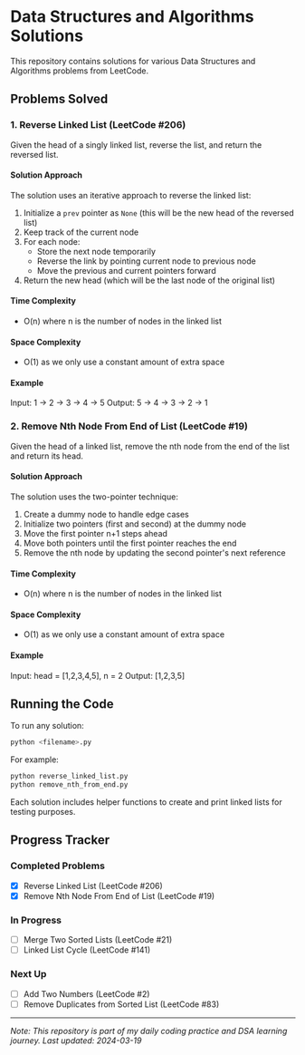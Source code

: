 # Data Structures and Algorithms Solutions

This repository contains solutions for various Data Structures and Algorithms problems from LeetCode.

## Problems Solved

### 1. Reverse Linked List (LeetCode #206)
Given the head of a singly linked list, reverse the list, and return the reversed list.

#### Solution Approach
The solution uses an iterative approach to reverse the linked list:
1. Initialize a `prev` pointer as `None` (this will be the new head of the reversed list)
2. Keep track of the current node
3. For each node:
   - Store the next node temporarily
   - Reverse the link by pointing current node to previous node
   - Move the previous and current pointers forward
4. Return the new head (which will be the last node of the original list)

#### Time Complexity
- O(n) where n is the number of nodes in the linked list

#### Space Complexity
- O(1) as we only use a constant amount of extra space

#### Example
Input: 1 -> 2 -> 3 -> 4 -> 5
Output: 5 -> 4 -> 3 -> 2 -> 1

### 2. Remove Nth Node From End of List (LeetCode #19)
Given the head of a linked list, remove the nth node from the end of the list and return its head.

#### Solution Approach
The solution uses the two-pointer technique:
1. Create a dummy node to handle edge cases
2. Initialize two pointers (first and second) at the dummy node
3. Move the first pointer n+1 steps ahead
4. Move both pointers until the first pointer reaches the end
5. Remove the nth node by updating the second pointer's next reference

#### Time Complexity
- O(n) where n is the number of nodes in the linked list

#### Space Complexity
- O(1) as we only use a constant amount of extra space

#### Example
Input: head = [1,2,3,4,5], n = 2
Output: [1,2,3,5]

## Running the Code
To run any solution:
```bash
python <filename>.py
```

For example:
```bash
python reverse_linked_list.py
python remove_nth_from_end.py
```

Each solution includes helper functions to create and print linked lists for testing purposes.

## Progress Tracker

### Completed Problems
- [x] Reverse Linked List (LeetCode #206)
- [x] Remove Nth Node From End of List (LeetCode #19)

### In Progress
- [ ] Merge Two Sorted Lists (LeetCode #21)
- [ ] Linked List Cycle (LeetCode #141)

### Next Up
- [ ] Add Two Numbers (LeetCode #2)
- [ ] Remove Duplicates from Sorted List (LeetCode #83)

---
*Note: This repository is part of my daily coding practice and DSA learning journey. Last updated: 2024-03-19* 